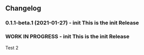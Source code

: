 ## Changelog
### 0.1.1-beta.1 (2021-01-27) - init This is the init Release
<!--
	Placeholder for the next version (at the beginning of the line):

    https://github.com/AlCalzone/release-script
    npm run release prerelease beta -- --dry
    npm run release prerelease beta
	### __WORK IN PROGRESS__ - init This is the init Release
-->

### __WORK IN PROGRESS__ - init This is the init Release

Test 2